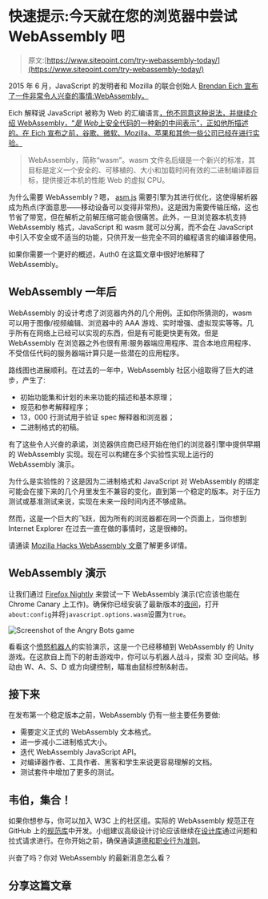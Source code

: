 # 快速提示:今天就在您的浏览器中尝试 WebAssembly 吧

> 原文:[https://www.sitepoint.com/try-webassembly-today/](https://www.sitepoint.com/try-webassembly-today/)

2015 年 6 月，JavaScript 的发明者和 Mozilla 的联合创始人 [Brendan Eich 宣布了一件非常令人兴奋的事情:WebAssembly。](https://brendaneich.com/2015/06/from-asm-js-to-webassembly/)

Eich 解释说 JavaScript 被称为 Web 的汇编语言[，他不同意这种说法，并继续介绍 WebAssembly，“*是 Web*上安全代码的一种新的中间表示”，正如他所描述的。在 Eich 宣布之前，谷歌、微软、Mozilla、苹果和其他一些公司已经在进行实验。](http://www.hanselman.com/blog/JavaScriptIsWebAssemblyLanguageAndThatsOK.aspx)

> WebAssembly，简称“wasm”。wasm 文件名后缀是一个新兴的标准，其目标是定义一个安全的、可移植的、大小和加载时间有效的二进制编译器目标，提供接近本机的性能 Web 的虚拟 CPU。

为什么需要 WebAssembly？嗯， [asm.js](http://asmjs.org/) 需要引擎为其进行优化，这使得解析器成为热点(字面意思——移动设备可以变得非常热)。这是因为需要传输压缩，这也节省了带宽，但在解析之前解压缩可能会很痛苦。此外，一旦浏览器本机支持 WebAssembly 格式，JavaScript 和 wasm 就可以分离，而不会在 JavaScript 中引入不安全或不适当的功能，只供开发一些完全不同的编程语言的编译器使用。

如果你需要一个更好的概述，Auth0 在这篇文章中很好地解释了 WebAssembly。

## WebAssembly 一年后

WebAssembly 的设计考虑了浏览器内外的几个用例。正如你所猜测的，wasm 可以用于图像/视频编辑、浏览器中的 AAA 游戏、实时增强、虚拟现实等等。几乎所有在网络上已经可以实现的东西，但是有可能更快更有效。但是 WebAssembly 在浏览器之外也很有用:服务器端应用程序、混合本地应用程序、不受信任代码的服务器端计算只是一些潜在的应用程序。

路线图也进展顺利。在过去的一年中，WebAssembly 社区小组取得了巨大的进步，产生了:

*   初始功能集和计划的未来功能的描述和基本原理；
*   规范和参考解释程序；
*   13，000 行测试用于验证 spec 解释器和浏览器；
*   二进制格式的初稿。

有了这些令人兴奋的承诺，浏览器供应商已经开始在他们的浏览器引擎中提供早期的 WebAssembly 实现。现在可以构建在多个实验性实现上运行的 WebAssembly 演示。

为什么是实验性的？这是因为二进制格式和 JavaScript 对 WebAssembly 的绑定可能会在接下来的几个月里发生不兼容的变化，直到第一个稳定的版本。对于压力测试或基准测试来说，实现在未来一段时间内还不够成熟。

然而，这是一个巨大的飞跃，因为所有的浏览器都在同一个页面上，当你想到 Internet Explorer 在过去一直在做的事情时，这是很棒的。

请通读 [Mozilla Hacks WebAssembly 文章](https://hacks.mozilla.org/2016/03/a-webassembly-milestone/)了解更多详情。

## WebAssembly 演示

让我们通过 [Firefox Nightly](https://nightly.mozilla.org/) 来尝试一下 WebAssembly 演示(它应该也能在 Chrome Canary 上工作)。确保你已经安装了最新版本的[夜间](https://nightly.mozilla.org/)，打开`about:config`并将`javascript.options.wasm`设置为`true`。

![Screenshot of the Angry Bots game](../Images/14775d3262f366f0b71e47b774dd420d.png)

看看这个[愤怒机器人](http://webassembly.github.io/demo/)的实验演示，这是一个已经移植到 WebAssembly 的 Unity 游戏。在这款自上而下的射击游戏中，你可以与机器人战斗，探索 3D 空间站。移动由 W、A、S、D 或方向键控制，瞄准由鼠标控制&射击。

## 接下来

在发布第一个稳定版本之前，WebAssembly 仍有一些主要任务要做:

*   需要定义正式的 WebAssembly 文本格式。
*   进一步减小二进制格式大小。
*   迭代 WebAssembly JavaScript API。
*   对编译器作者、工具作者、黑客和学生来说更容易理解的文档。
*   测试套件中增加了更多的测试。

## 韦伯，集合！

如果你想参与，你可以加入 W3C 上的社区组。实际的 WebAssembly 规范正在 GitHub 上的[规范库](https://github.com/WebAssembly/spec/)中开发。小组建议高级设计讨论应该继续在[设计库](https://github.com/WebAssembly/design/)通过问题和拉式请求进行。在你开始之前，确保通读[道德和职业行为准则](https://github.com/WebAssembly/design/blob/master/CodeOfConduct.md)。

兴奋了吗？你对 WebAssembly 的最新消息怎么看？

## 分享这篇文章